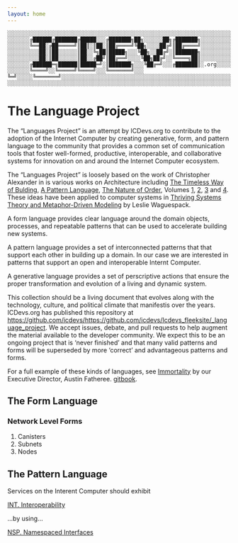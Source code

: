 ```yaml
---
layout: home
---
```


```text
░░░░░░░░░░░░░░░░░░░░░░░░░░░░░░░░░░░░░░░░░░░░░░░░░░░░░░░░░░░░░░░░░░░░░░░░░░░░░░░░░░░░░░░░░░░░░░░░░░░░░░░░░░░░░░░░░░░░░░░░░░░░░░░░░░░░░░░░░░░░░░░░░░░░░░░░░░░░░░░░░░░░░░
░░░░░░░╔██████╔███████╔█████░░░╔███████╗██╗░░░░░░██╗╔███████╗░░░░░░░░░░░░░░░░░░░░░░░░░░░░░░░░░░░░░░░░░░░░░░░░░░░░░░░░░░░░░░░░░░░░░░░░░░░░░░░░░░░░░░░░░░░░░░░░░░░░░░░░░
░░░░░░░╚══██░╔██═════╝║██║░║██░║██╔════╝╚██╗░░░░██╔╝║██╔════╝░░░░░░░░░░░░░░░░░░░░░░░░░░░░░░░░░░░░░░░░░░░░░░░░░░░░░░░░░░░░░░░░░░░░░░░░░░░░░░░░░░░░░░░░░░░░░░░░░░░░░░░░░
░░░░░░░░░░██░║██░░░░░░║██░░╚╗██║█████╗░░░╚██╗░░██╔╝░║███████╗░░░░░░░░░░░░░░░░░░░░░░░░░░░░░░░░░░░░░░░░░░░░░░░░░░░░░░░░░░░░░░░░░░░░░░░░░░░░░░░░░░░░░░░░░░░░░░░░░░░░░░░░░
░░░░░░░░░░██░║██░░░░░░║██░░╔██╝║██╔══╝░░░░╚██╗██╔╝░░╚════╗██║░░░░░░░░░░░░░░░░░░░░░░░░░░░░░░░░░░░░░░░░░░░░░░░░░░░░░░░░░░░░░░░░░░░░░░░░░░░░░░░░░░░░░░░░░░░░░░░░░░░░░░░░░
░░░░░░░╔██████═╗██████║█████═╝░║███████╗░░░╚██╔═╝░░░╔███████║░.org░░░░░░░░░░░░░░░░░░░░░░░░░░░░░░░░░░░░░░░░░░░░░░░░░░░░░░░░░░░░░░░░░░░░░░░░░░░░░░░░░░░░░░░░░░░░░░░░░░░░
░░░░░░░╚════╝░░╚═════╝╚════╝░░░╚═══════╝░░░ ╚═╝░░░░░╚═══════╝░░░░░░░░░░░░░░░░░░░░░░░░░░░░░░░░░░░░░░░░░░░░░░░░░░░░░░░░░░░░░░░░░░░░░░░░░░░░░░░░░░░░░░░░░░░░░░░░░░░░░░░░░
░░░░░░░░░░░░░░░░░░░░░░░░░░░░░░░░░░░░░░░░░░░░░░░░░░░░░░░░░░░░░░░░░░░░░░░░░░░░░░░░░░░░░░░░░░░░░░░░░░░░░░░░░░░░░░░░░░░░░░░░░░░░░░░░░░░░░░░░░░░░░░░░░░░░░░░░░░░░░░░░░░░░░░
```

# The Language Project

The “Languages Project” is an attempt by ICDevs.org to contribute to the adoption of the Internet Computer by creating generative, form, and pattern language to the community that provides a common set of communication tools that foster well-formed, productive, interoperable, and collaborative systems for innovation on and around the Internet Computer ecosystem.

The “Languages Project” is loosely based on the work of Christopher Alexander in is various works on Architecture including [The Timeless Way of Bulding](https://amzn.to/3o8dZ9h), [A Pattern Language](https://amzn.to/3D7BgMP), [The Nature of Order](https://amzn.to/3xGBGJ1), Volumes [1](https://amzn.to/31efud2), [2](https://amzn.to/3d5lffP), [3](https://amzn.to/3xDDfrd) and [4](https://amzn.to/3D8QLnU).  These ideas have been applied to computer systems in [Thriving Systems Theory and Metaphor-Driven Modeling](https://amzn.to/3D95gI8) by Leslie Waguespack.

A form language provides clear language around the domain objects, processes, and repeatable patterns that can be used to accelerate building new systems.

A pattern language provides a set of interconnected patterns that that support each other in building up a domain. In our case we are interested in patterns that support an open and interoperable Internt Computer.

A generative language provides a set of perscriptive actions that ensure the proper transformation and evolution of a living and dynamic system.

This collection should be a living document that evolves along with the technology, culture, and political climate that manifestis over the years.  ICDevs.org has published this repository at https://github.com/icdevs/https://github.com/icdevs/Icdevs_fleeksite/_language_project. We accept issues, debate, and pull requests to help augment the material available to the developer community.  We expect this to be an ongoing project that is ‘never finished’ and that many valid patterns and forms will be superseded by more ‘correct’ and advantageous patterns and forms.

For a full example of these kinds of languages, see [Immortality](https://amzn.to/3d1WJwd) by our Executive Director, Austin Fatheree. [gitbook](https://skilesare.github.io/immortality).

## The Form Language

### Network Level Forms

1. Canisters
2. Subnets
3. Nodes

## The Pattern Language

Services on the Interent Computer should exhibit

[INT. Interoperability](interoperability.html)

...by using...

[NSP. Namespaced Interfaces](namespaced_interfaces.html)

